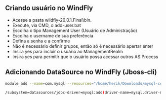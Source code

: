 ## Criando usuário no WindFly

- Acesse a pasta wildfly-20.0.1.Final\bin.
- Execute, via CMD, o add-user.bat
- Escolha o tipo Management User (Usuário de Administração)
- Escolha o username de sua preferência
- Defina a senha e a confirme
- Não é necessário definir grupos, então só é necessário apertar enter
- Insira yes para incluir o usuário ao ManagementRealm
- Insira yes para permitir que o usuário possa acessar outros AS Process

## Adicionando DataSource no WindFly (Jboss-cli)

```bash 
module add --name=com.mysql --resources="/home/herik/Downloads/mysql-connector-java-8.0.20.jar" --dependencies=javax.api,javax.transaction.api

/subsystem=datasources/jdbc-driver=mysql:add(driver-name=mysql,driver-module-name=com.mysql,driver-xa-datasource-class-name=com.mysql.cj.jdbc.MysqlXADataSource)
```



